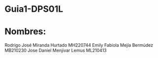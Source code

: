 # Guia1-DPS01L
# Nombres:
Rodrigo José Miranda Hurtado MH220744
Emily Fabiola Mejía Bermúdez MB210230
Jose Daniel Menjivar Lemus ML210413

